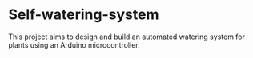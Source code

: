 # Self-watering-system
This project aims to design and build an automated watering system for plants using an Arduino microcontroller. 
